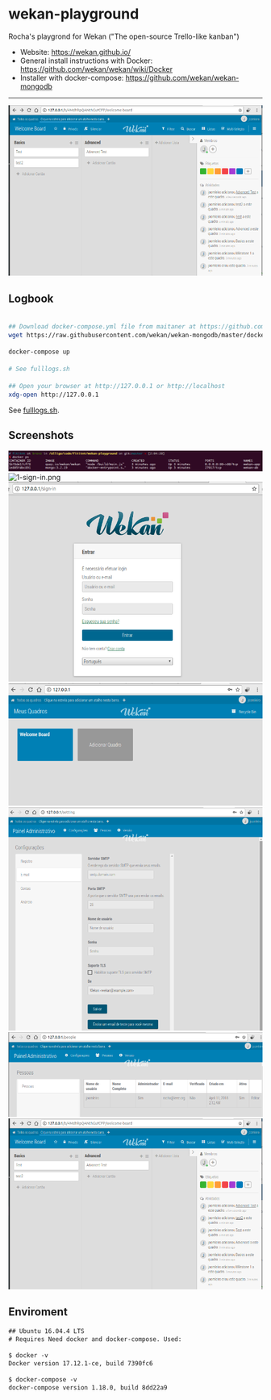# wekan-playground
Rocha's playgrond for Wekan ("The open-source Trello-like kanban")

- Website: <https://wekan.github.io/>
- General install instructions with Docker: <https://github.com/wekan/wekan/wiki/Docker>
- Installer with docker-compose: <https://github.com/wekan/wekan-mongodb>

---

![6-example-board-part1.png](screenshots/6-example-board-part1.png)

## Logbook

```bash

## Download docker-compose.yml file from maitaner at https://github.com/wekan/wekan-mongodb
wget https://raw.githubusercontent.com/wekan/wekan-mongodb/master/docker-compose.yml

docker-compose up

# See fulllogs.sh

## Open your browser at http://127.0.0.1 or http://localhost
xdg-open http://127.0.0.1


```

See [fulllogs.sh](fulllogs.sh).

## Screenshots

![0-docker.png](screenshots/0-docker.png)
![1-sign-in.png](screenshots/1-sign-in.png)
![1-sign-in-login.png](screenshots/1-sign-in-login.png)
![3-welcome.png](screenshots/3-welcome.png)
![4-admin-email.png](screenshots/4-admin-email.png)
![5-admin-people.png](screenshots/5-admin-people.png)
![6-example-board-part1.png](screenshots/6-example-board-part1.png)


## Enviroment

```
## Ubuntu 16.04.4 LTS
# Requires Need docker and docker-compose. Used:

$ docker -v
Docker version 17.12.1-ce, build 7390fc6

$ docker-compose -v
docker-compose version 1.18.0, build 8dd22a9
```
